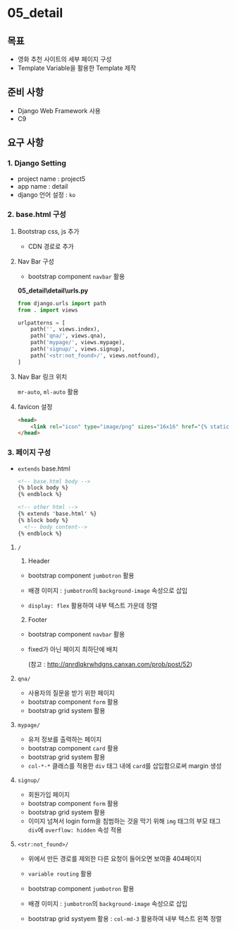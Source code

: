 # 05_detail

## 목표

- 영화 추천 사이트의 세부 페이지 구성
- Template Variable을 활용한 Template 제작



## 준비 사항

- Django Web Framework 사용
- C9



## 요구 사항

### 1. Django Setting

- project name : project5
- app name : detail
- django 언어 설정 : `ko`



### 2. base.html 구성

1. Bootstrap css, js 추가

   - CDN 경로로 추가
     

2. Nav Bar 구성

   - bootstrap component `navbar` 활용

   **05_detail\detail\urls.py**

   ```python
   from django.urls import path
   from . import views
   
   urlpatterns = [
       path('', views.index),
       path('qna/', views.qna),
       path('mypage/', views.mypage),
       path('signup/', views.signup),
       path('<str:not_found>/', views.notfound),
   ]
   ```



3. Nav Bar 링크 위치

   `mr-auto`, `ml-auto` 활용



4. favicon 설정

   ```html
   <head>
       <link rel="icon" type="image/png" sizes="16x16" href="{% static 'img/favicon.png' %}">
   </head>
   ```



### 3. 페이지 구성

- `extends` base.html

  ```html
  <!-- base.html body -->
  {% block body %}
  {% endblock %}
  ```

  ```html
  <!-- other html -->
  {% extends 'base.html' %}
  {% block body %}
  	<!-- body content-->
  {% endblock %}
  ```

  

1. `/`

   1) Header

   - bootstrap component `jumbotron` 활용

   - 배경 이미지 : `jumbotron`의  `background-image` 속성으로 삽입

   - `display: flex` 활용하여 내부 텍스트 가운데 정렬


   
   2) Footer

   - bootstrap component `navbar` 활용

   - fixed가 아닌 페이지 최하단에 배치

     (참고 : http://qnrdlqkrwhdgns.canxan.com/prob/post/52)



2. `qna/`
   - 사용자의 질문을 받기 위한 페이지
   - bootstrap component `form` 활용
   - bootstrap grid system 활용



3. `mypage/`
   - 유저 정보를 출력하는 페이지
   - bootstrap component `card` 활용
   - bootstrap grid system 활용
   - `col-*-*` 클래스를 적용한 `div` 태그 내에 `card`를 삽입함으로써 margin 생성



4. `signup/`
   - 회원가입 페이지
   - bootstrap component `form` 활용
   - bootstrap grid system 활용
   - 이미지 넘쳐서 login form을 침범하는 것을 막기 위해 `img` 태그의 부모 태그 `div`에 `overflow: hidden` 속성 적용



5. `<str:not_found>/`

   - 위에서 만든 경로를 제외한 다른 요청이 들어오면 보여줄 404페이지
   - `variable routing` 활용
   - bootstrap component `jumbotron` 활용

   - 배경 이미지 : `jumbotron`의  `background-image` 속성으로 삽입

   - bootstrap grid systyem 활용 : `col-md-3` 활용하여 내부 텍스트 왼쪽 정렬